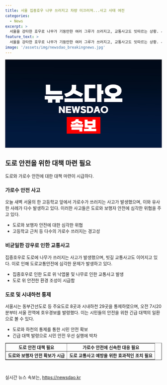 ```yaml
---
title: 서울 집중호우 나무 쓰러지고 차량 미끄러져...사고 사태 여전
categories:
  - News
excerpt: >
  서울을 강타한 호우로 나무가 기둥만한 여러 그루가 쓰러지고, 교통사고도 잇따르는 상황. 서울시는 주요도로 8곳과 시내하천 29곳에 통제령을 내려 호우로 인한 피해를 최소화하려 한다. 7시20분부터는 서울 전역에 호우경보가 발령되었다.
feature_text: >
  서울을 강타한 호우로 나무가 기둥만한 여러 그루가 쓰러지고, 교통사고도 잇따르는 상황. 서울시는 주요도로 8곳과 시내하천 29곳에 통제령을 내려 호우로 인한 피해를 최소화하려 한다. 7시20분부터는 서울 전역에 호우경보가 발령되었다.
image: '/assets/img/newsdao_breakingnews.jpg'
---
```


<p><img src="/assets/img/newsdao_breakingnews.jpg" alt="bookingtag 속보" /></p>

<h2 data-ke-size="size26">도로 안전을 위한 대책 마련 필요</h2>

<p data-ke-size="size16">도로와 가로수 안전에 대한 대책 마련이 시급하다.</p>

<h3>가로수 안전 사고</h3>

<p data-ke-size="size16">오늘 새벽 서울의 한 고등학교 앞에서 가로수가 쓰러지는 사고가 발생했으며, 이와 유사한 사례가 다수 발생하고 있다. 이러한 사고들은 도로와 보행자 안전에 심각한 위협을 주고 있다.</p>

<ul>
  <li>도로와 보행자 안전에 대한 심각한 위협</li>
  <li>고등학교 근처 등 다수의 가로수 쓰러지는 경고성</li>
</ul>

<h3>비균일한 강우로 인한 교통사고</h3>

<p data-ke-size="size16">집중호우로 도로에 나무가 쓰러지는 사고가 발생했으며, 빗길 교통사고도 이어지고 있다. 이로 인해 도로교통안전에 심각한 문제가 발생하고 있다.</p>

<ul>
  <li>집중호우로 인한 도로 위 낙엽물 및 나무로 인한 교통사고 발생</li>
  <li>도로 위 안전한 환경 조성이 시급함</li>
</ul>

<h3>도로 및 시내하천 통제</h3>

<p data-ke-size="size16">서울시는 동부간선도로 등 주요도로 8곳과 시내하천 29곳을 통제하였으며, 오전 7시20분부터 서울 전역에 호우경보를 발령했다. 이는 시민들의 안전을 위한 긴급 대책의 일환으로 볼 수 있다.</p>

<ul>
  <li>도로와 하천의 통제를 통한 시민 안전 확보</li>
  <li>긴급 대책 발령으로 시민 안전 우선 실행에 박차</li>
</ul>

<table style="width: 100%;" border="1">
<tbody>
<tr>
<td style="text-align: center; height: 17px;"><b>도로 안전 대책 필요</b></td>
<td style="text-align: center; height: 17px;"><b>가로수 안전에 신속한 대응 필요</b></td>
</tr>
<tr>
<td style="text-align: center; height: 17px;"><b>도로와 보행자 안전 확보가 시급</b></td>
<td style="text-align: center; height: 17px;"><b>도로 교통사고 예방을 위한 효과적인 조치 필요</b></td>
</tr>
</tbody>
</table>

<p data-ke-size="size16">&nbsp;</p>
실시간 뉴스 속보는, <a href="https://newsdao.kr" rel="dofollow">https://newsdao.kr</a>


